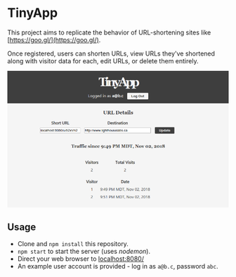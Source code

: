 # TinyApp

This project aims to replicate the behavior of URL-shortening sites like [https://goo.gl/](https://goo.gl/).

Once registered, users can shorten URLs, view URLs they've shortened along with visitor data for each, edit URLs, or delete them entirely.

![TinyApp](/assets/readme-screenshot.png)

## Usage

- Clone and `npm install` this repository.
- `npm start` to start the server (uses _nodemon_).
- Direct your web browser to [localhost:8080/](localhost:8080/)
- An example user account is provided - log in as `a@b.c`, password `abc`.